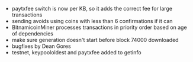 * paytxfee switch is now per KB, so it adds the correct fee for large transactions
* sending avoids using coins with less than 6 confirmations if it can
* BitnamicoinMiner processes transactions in priority order based on age of dependencies
* make sure generation doesn't start before block 74000 downloaded
* bugfixes by Dean Gores
* testnet, keypoololdest and paytxfee added to getinfo
